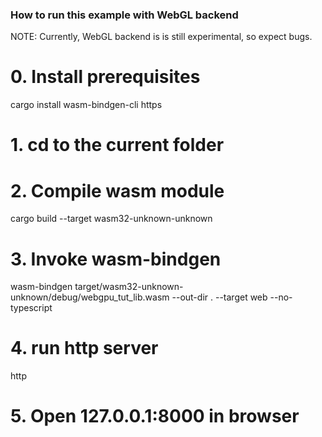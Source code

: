 ### How to run this example with WebGL backend
NOTE: Currently, WebGL backend is is still experimental, so expect bugs.

# 0. Install prerequisites
cargo install wasm-bindgen-cli https
# 1. cd to the current folder
# 2. Compile wasm module
cargo build --target wasm32-unknown-unknown
# 3. Invoke wasm-bindgen
wasm-bindgen target/wasm32-unknown-unknown/debug/webgpu_tut_lib.wasm --out-dir . --target web --no-typescript
# 4. run http server
http
# 5. Open 127.0.0.1:8000 in browser
